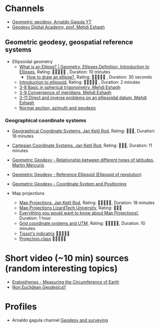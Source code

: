 

# Channels
   - [Geometric geodesy, Arnaldo Gagula YT](https://www.youtube.com/watch?v=33LOru7E-98&list=PLKWrAz84fcUUTx2xrgW4c-sBWc9Ru5cbO)
   - [Geodesy Digital Academy, prof. Mehdi Eshagh](https://www.youtube.com/@GeodesyDigitalAcademy-bm8kg/videos)
   
   
## Geometric geodesy, geospatial reference systems

- Ellipsoidal geometry
   - [What is an Ellipse? | Geometry, Ellipses Definition, Introduction to Ellipses](https://www.youtube.com/watch?v=AcpY-McmjaM), Rating: :star2::star2::star2::star2::star2: , Duration: 10 minutes
      - [How to draw an ellipse?](https://youtube.com/shorts/nKqfHrYFne8?si=o6ledIwtq1NllIdI), Rating: :star2::star2::star2::star2::star2: , Duration: 30 seconds
   - [Introduction to ellipsoid](https://www.youtube.com/watch?v=QpqzUlnhWrE), Rating: :star2::star2::star2::star2::star2: , Duration: 2 minutes
   - [3-8 Basic in spherical trigonometry, Mehdi Eshagh](https://www.youtube.com/watch?v=pFMNWmOJfOc)
   - [3-9 Convergence of meridians, Mehdi Eshagh]()
   - [3-11 Direct and inverse problems on an ellipsoidal datum, Mehdi Eshagh](https://www.youtube.com/watch?v=pPI62ngh9T0)
   - [Normal section, azimuth and geodesic](https://www.youtube.com/watch?v=CDWOPwxyWfU)

### Geographical coordinate systems
   - [Geographical Coordinate Systems, Jan Ketil Rod](https://www.youtube.com/watch?v=TXk8-y8SyRA), Rating: :star2::star2::star2:, Duration: 16 minutes
   - [Cartesian Coordinate Systems, Jan Ketil Rod](https://www.youtube.com/watch?v=K2IJ-yM4CzE), Rating: :star2::star2::star2:, Duration: 11 minutes
   - [Geometric Geodesy - Relationship between different types of latitudes, Martin Mercurio](https://www.youtube.com/watch?v=EWtUtgj-KWU)
   - [Geometric Geodesy - Reference Ellipsoid (Ellipsoid of revolution)](https://www.youtube.com/watch?v=dgMAuuuJ6r4)
   - [Geometric Geodesy - Coordinate System and Positioning](https://www.youtube.com/watch?v=iUxtWfKQHAo)
   
   
- Map projections
   - [Map Projections, Jan Ketil Rod](https://www.youtube.com/watch?v=K2IJ-yM4CzE), Rating: :star2::star2::star2::star2::star2:, Duration: 18 minutes
   - [Map Projections LizardTech University](https://www.youtube.com/watch?v=nJ5r4HJMrfo), Rating: :star2::star2::star2:
   - [Everything you would want to know about Map Projections!](https://www.youtube.com/watch?v=wEOFA1u3mdY), Duration: 1 hour
   - [Grid coordinate systems and UTM](https://www.youtube.com/watch?v=Q7hWZQTAkRo), Rating: :star2::star2::star2::star2::star2:, Duration: 10 minutes
   - [Tissot's indicatrix](https://www.youtube.com/watch?v=wEOFA1u3mdY) :star2::star2::star2::star2::star2:
   - [Projection class](https://www.youtube.com/watch?v=wEOFA1u3mdY) :star2::star2::star2::star2::star2:
   
# Short video (~10 min) sources (random interesting topics)
- [Eratosthenes - Measuring the Circumference of Earth](https://www.youtube.com/watch?v=14d-GonvB9A)
- [Non Euclidean Geodesics!!](https://www.youtube.com/watch?v=KsdIuVByfMc)


# Profiles
- Arnaldo gagula channel [Geodesy and surveying](https://www.youtube.com/@arnaldogagulayt6053)
